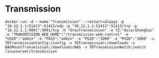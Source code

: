 # Transmission

`docker run -d --name "Transmission" --restart=always -p "10.12.1.1:51413":51413/udp -p "10.12.1.1:51413":51413/tcp -p "10.12.1.1:9091":9091/tcp -h "OrasTransmission" -e TZ:"Asia/Shanghai" -e "TRANSMISSION_WEB_HOME":"/transmission-web-control" -e "USER":"admin" -e "PASS":"admin" -e "PGID":"1000" -e "PUID":"1000" -v TDTransmissionConfig:/config -v TDTransmission:/downloads -v NASMountTransmission:/downloads/NAS -v TDTransmissionWatch:/watch linuxserver/transmission`

